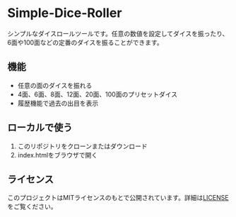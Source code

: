 # Simple-Dice-Roller

シンプルなダイスロールツールです。任意の数値を設定してダイスを振ったり、6面や100面などの定番のダイスを振ることができます。

## 機能

- 任意の面のダイスを振れる
- 4面、6面、8面、12面、20面、100面のプリセットダイス
- 履歴機能で過去の出目を表示

## ローカルで使う

1. このリポジトリをクローンまたはダウンロード
2. index.htmlをブラウザで開く

## ライセンス

このプロジェクトはMITライセンスのもとで公開されています。詳細は[LICENSE](https://opensource.org/licenses/mit-license.php)をご覧ください。
